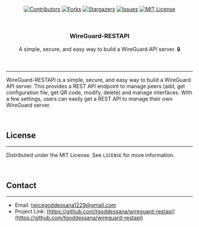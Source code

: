 <a name="readme-top"></a>

<div align="center">

[![Contributors][contributors-shield]][contributors-url]
[![Forks][forks-shield]][forks-url]
[![Stargazers][stars-shield]][stars-url]
[![Issues][issues-shield]][issues-url]
[![MIT License][license-shield]][license-url]

</div>

<br />
<div align="center">

[//]: # (  <a href="https://github.com/tgoddessana/wireguard-restapi">)

[//]: # (    <img src="docs/_static/full_logo.svg" style="width:75%";>)

[//]: # (  </a>)

<h3 align="center">WireGuard-RESTAPI</h3>

  <p align="center">
    A simple, secure, and easy way to build a WireGuard API server. 🔒
    <br />
  </p>
</div>

<br/>

---

WireGuard-RESTAPI is a simple, secure, and easy way to build a WireGuard API server. This provides a REST
API endpoint to manage peers (add, get configuration file, get QR code, modify, delete) and manage interfaces. With a
few settings, users can easily get a REST API to manage their own WireGuard server.

<br/>

## License

---

Distributed under the MIT License. See `LICENSE` for more information.

<br/>

## Contact

---

- Email: twicegoddessana1229@gmail.com
- Project
  Link: [https://github.com/tgoddessana/wireguard-restapi](https://github.com/tgoddessana/wireguard-restapi)

<!-- MARKDOWN LINKS & IMAGES -->
<!-- https://www.markdownguide.org/basic-syntax/#reference-style-links -->

[contributors-shield]: https://img.shields.io/github/contributors/tgoddessana/wireguard-restapi.svg?style=for-the-badge

[contributors-url]: https://github.com/tgoddessana/wireguard-restapi/graphs/contributors

[forks-shield]: https://img.shields.io/github/forks/tgoddessana/wireguard-restapi.svg?style=for-the-badge

[forks-url]: https://github.com/tgoddessana/wireguard-restapi/network/members

[stars-shield]: https://img.shields.io/github/stars/tgoddessana/wireguard-restapi.svg?style=for-the-badge

[stars-url]: https://github.com/tgoddessana/wireguard-restapi/stargazers

[issues-shield]: https://img.shields.io/github/issues/tgoddessana/wireguard-restapi.svg?style=for-the-badge

[issues-url]: https://github.com/tgoddessana/wireguard-restapi/issues

[license-shield]: https://img.shields.io/github/license/tgoddessana/wireguard-restapi.svg?style=for-the-badge

[license-url]: https://github.com/tgoddessana/wireguard-restapi/blob/master/LICENSE.txt

[Python]: https://img.shields.io/badge/python-306998?style=for-the-badge&logo=python&logoColor=white


